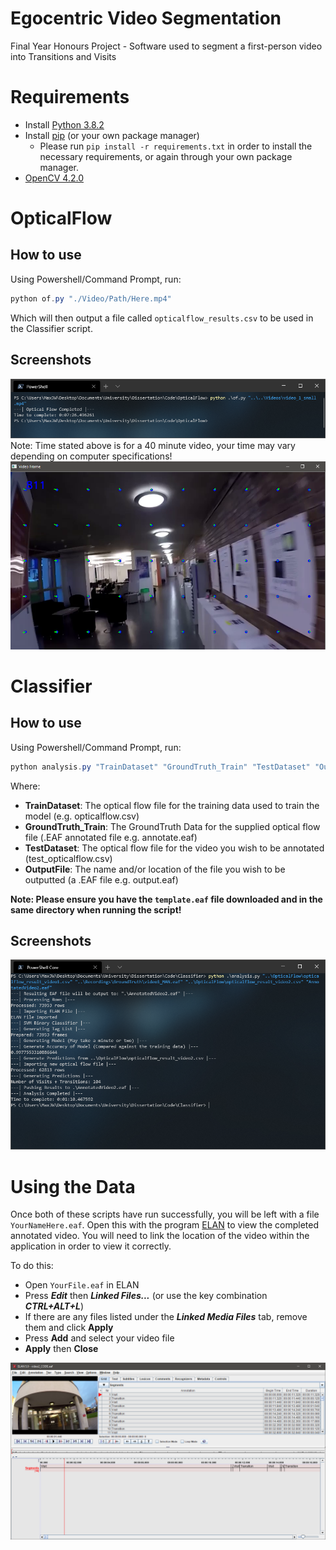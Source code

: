 # Egocentric Video Segmentation
Final Year Honours Project - Software used to segment a first-person video into Transitions and Visits

# Requirements
* Install [Python 3.8.2](https://www.python.org/downloads/release/python-382/)
* Install [pip](https://pip.pypa.io/en/stable/installing/) (or your own package manager)
    * Please run ```pip install -r requirements.txt``` in order to install the necessary requirements, or again through your own package manager.
* [OpenCV 4.2.0](https://opencv.org/releases/)

# OpticalFlow
## How to use
Using Powershell/Command Prompt, run:
```powershell
python of.py "./Video/Path/Here.mp4"
```
Which will then output a file called ```opticalflow_results.csv``` to be used in the Classifier script.

## Screenshots
![Screenshot of OpticalFlow run from PowerShell (on a 40 minute video)](./ReadMe_Assets/OpticalFlow_CMD_Screenshot.png?raw=true "Screenshot of OpticalFlow run from PowerShell (on a 40 minute video)")
Note: Time stated above is for a 40 minute video, your time may vary depending on computer specifications!
![Screenshot of OpticalFlow window](./ReadMe_Assets/OpticalFlow_Screenshot.png?raw=true "Screenshot of OpticalFlow window")


# Classifier
## How to use
Using Powershell/Command Prompt, run:
```powershell
python analysis.py "TrainDataset" "GroundTruth_Train" "TestDataset" "OutputFile"
```

Where:
* **TrainDataset**: The optical flow file for the training data used to train the model (e.g. opticalflow.csv)
* **GroundTruth_Train**: The GroundTruth Data for the supplied optical flow file (.EAF annotated file e.g. annotate.eaf)
* **TestDataset**: The optical flow file for the video you wish to be annotated (test_opticalflow.csv)
* **OutputFile**: The name and/or location of the file you wish to be outputted (a .EAF file e.g. output.eaf)

**Note: Please ensure you have the ```template.eaf``` file downloaded and in the same directory when running the script!**

## Screenshots
![Screenshot of Analysis run from PowerShell](./ReadMe_Assets/Analysis_Screenshot.png?raw=true "Screenshot of OpticalFlow run from PowerShell")

# Using the Data
Once both of these scripts have run successfully, you will be left with a file ```YourNameHere.eaf```. Open this with the program [ELAN](https://archive.mpi.nl/tla/elan) to view the completed annotated video. You will need to link the location of the video within the application in order to view it correctly.

To do this:
* Open ```YourFile.eaf``` in ELAN
* Press ***Edit*** then ***Linked Files...*** (or use the key combination ***CTRL+ALT+L***)
* If there are any files listed under the ***Linked Media Files*** tab, remove them and click **Apply**
* Press **Add** and select your video file
* **Apply** then **Close**

![Screenshot of ELAN Window](./ReadMe_Assets/ELAN_Screenshot.png?raw=true "ELAN Window Screenshot")
